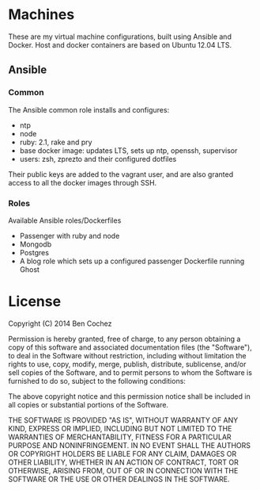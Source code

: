 # Machines

These are my virtual machine configurations, built using Ansible and Docker. Host and docker containers are based on Ubuntu 12.04 LTS.

## Ansible

### Common

The Ansible common role installs and configures:

* ntp
* node
* ruby: 2.1, rake and pry
* base docker image: updates LTS, sets up ntp, openssh, supervisor
* users: zsh, zprezto and their configured dotfiles

Their public keys are added to the vagrant user, and are also granted access to all the docker images through SSH.

### Roles

Available Ansible roles/Dockerfiles

* Passenger with ruby and node
* Mongodb
* Postgres
* A blog role which sets up a configured passenger Dockerfile running Ghost

# License

Copyright (C) 2014 Ben Cochez

Permission is hereby granted, free of charge, to any person obtaining a copy of this software and associated documentation files (the "Software"), to deal in the Software without restriction, including without limitation the rights to use, copy, modify, merge, publish, distribute, sublicense, and/or sell copies of the Software, and to permit persons to whom the Software is furnished to do so, subject to the following conditions:

The above copyright notice and this permission notice shall be included in all copies or substantial portions of the Software.

THE SOFTWARE IS PROVIDED "AS IS", WITHOUT WARRANTY OF ANY KIND, EXPRESS OR IMPLIED, INCLUDING BUT NOT LIMITED TO THE WARRANTIES OF MERCHANTABILITY, FITNESS FOR A PARTICULAR PURPOSE AND NONINFRINGEMENT. IN NO EVENT SHALL THE AUTHORS OR COPYRIGHT HOLDERS BE LIABLE FOR ANY CLAIM, DAMAGES OR OTHER LIABILITY, WHETHER IN AN ACTION OF CONTRACT, TORT OR OTHERWISE, ARISING FROM, OUT OF OR IN CONNECTION WITH THE SOFTWARE OR THE USE OR OTHER DEALINGS IN THE SOFTWARE.
